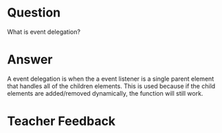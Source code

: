 # Question

What is event delegation?

# Answer

A event delegation is when the a event listener is a single parent element that handles all of the children elements. This is used because if the child elements are added/removed dynamically, the function will still work.

# Teacher Feedback
